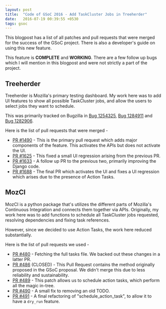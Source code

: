 ```yaml
---
layout: post
title:  "Code of GSoC 2016 - Add TaskCluster Jobs in Treeherder"
date:   2016-07-19 00:39:55 +0530
tags: gsoc
---
```

This blogpost has a list of all patches and pull requests that were merged for the success of the GSoC project. There is also a developer's guide on using this new feature.

This feature is **COMPLETE** and **WORKING**. There are a few follow up bugs which I will mention in this blogpost and were not strictly a part of the project.

## Treeherder

Treeherder is Mozilla's primary testing dashboard. My work here was to add UI features to show all possible TaskCluster jobs, and allow the users to select jobs they want to schedule.

This was primarily tracked on Bugzilla in [Bug 1254325](https://bugzilla.mozilla.org/show_bug.cgi?id=1254325), [Bug 1284911](https://bugzilla.mozilla.org/show_bug.cgi?id=1284911) and [Bug 1282906](https://bugzilla.mozilla.org/show_bug.cgi?id=1282906).

Here is the list of pull requests that were merged -

* [PR #1490](https://github.com/mozilla/treeherder/pull/1490) - This is the primary pull request which adds major components of the feature. This activates the APIs but does not activate the UI.
* [PR #1625](https://github.com/mozilla/treeherder/pull/1625) - This fixed a small UI regression arising from the previous PR.
* [PR #1633](https://github.com/mozilla/treeherder/pull/1633) - A follow up PR to the previous two, primarily improving the Django code.
* [PR #1688](https://github.com/mozilla/treeherder/pull/1688) - The final PR which activates the UI and fixes a UI regression which arises due to the presence of Action Tasks.

## MozCI

MozCI is a python package that's utilizes the different parts of Mozilla's Continuous Integration and connects them together via APIs. Originally, my work here was to add functions to schedule all TaskCluster jobs requested, resolving dependencies and fixing task references.

However, since we decided to use Action Tasks, the work here reduced substantially.

Here is the list of pull requests we used -

* [PR #480](https://github.com/mozilla/mozilla_ci_tools/pull/480) - Fetching the full tasks file. We backed out these changes in a latter PR.
* [PR #486](https://github.com/mozilla/mozilla_ci_tools/pull/486) (CLOSED) - This Pull Request contains the method originally proposed in the GSoC proposal. We didn't merge this due to less reliability and sustainability.
* [PR #489](https://github.com/mozilla/mozilla_ci_tools/pull/489) - This patch allows us to schedule action tasks, which perform all the magic in-tree.
* [PR #490](https://github.com/mozilla/mozilla_ci_tools/pull/490) - A small fix to removing an old TODO.
* [PR #491](https://github.com/mozilla/mozilla_ci_tools/pull/491) - A final refactoring of "schedule_action_task", to allow it to have a `dry_run` feature.

